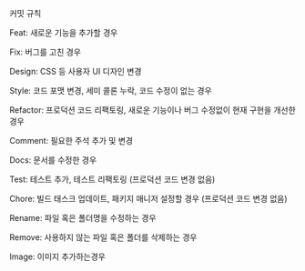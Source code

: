 커밋 규칙

Feat: 새로운 기능을 추가할 경우

Fix: 버그를 고친 경우

Design: CSS 등 사용자 UI 디자인 변경

Style: 코드 포맷 변경, 세미 콜론 누락, 코드 수정이 없는 경우

Refactor: 프로덕션 코드 리팩토링, 새로운 기능이나 버그 수정없이 현재 구현을 개선한 경우

Comment: 필요한 주석 추가 및 변경

Docs: 문서를 수정한 경우

Test: 테스트 추가, 테스트 리팩토링 (프로덕션 코드 변경 없음)

Chore: 빌드 태스크 업데이트, 패키지 매니저 설정할 경우 (프로덕션 코드 변경 없음)

Rename: 파일 혹은 폴더명을 수정하는 경우

Remove: 사용하지 않는 파일 혹은 폴더를 삭제하는 경우

Image: 이미지 추가하는경우
